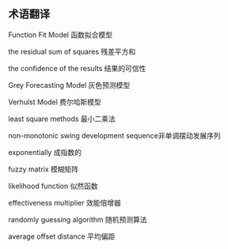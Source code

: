 ## 术语翻译

Function Fit Model   函数拟合模型

the residual sum of squares   残差平方和

the confidence of the results   结果的可信性

Grey Forecasting Model    灰色预测模型

Verhulst Model    费尔哈斯模型

least square methods  最小二乘法

non-monotonic swing development sequence非单调摆动发展序列

 exponentially   成指数的

fuzzy matrix   模糊矩阵

likelihood function  似然函数

effectiveness multiplier  效能倍增器

randomly guessing algorithm  随机预测算法

average offset distance   平均偏距
